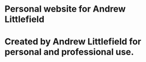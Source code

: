 # Personal website for Andrew Littlefield
# Created by Andrew Littlefield for personal and professional use.

